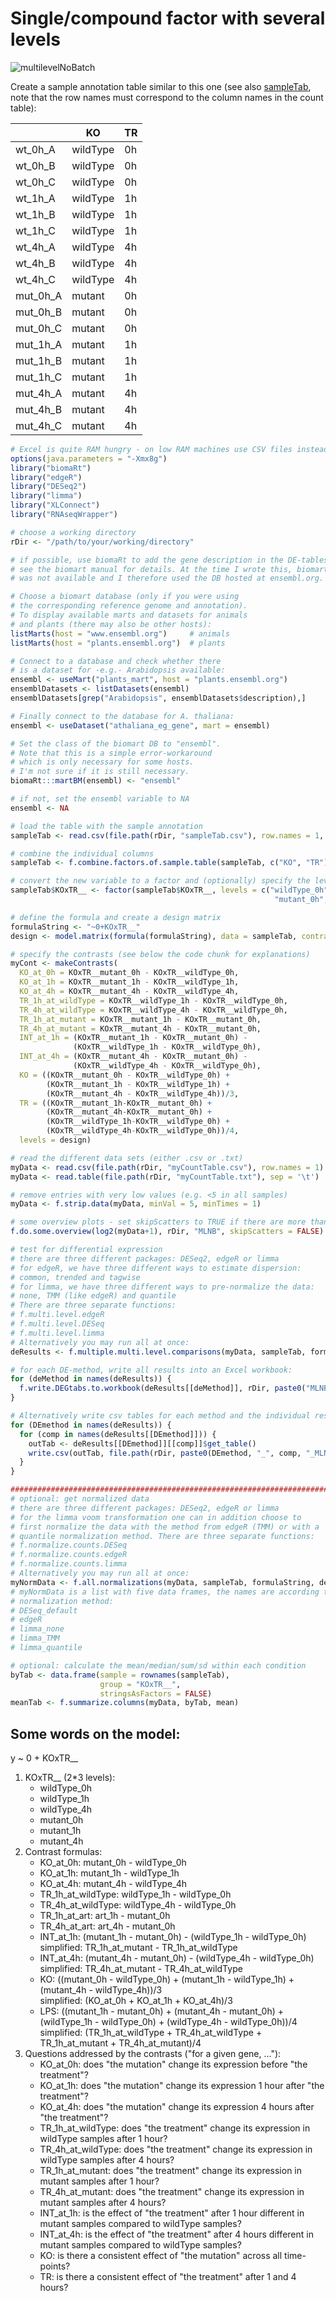 # Single/compound factor with several levels

![multilevelNoBatch](MLNB_sampleFig.png)

Create a sample annotation table similar to this one (see also [sampleTab](MLNB_sampleTab.csv), note that the row names must correspond to the column names in the count table):

|          | KO       | TR |
|----------|----------|----|
| wt_0h_A  | wildType | 0h |
| wt_0h_B  | wildType | 0h |
| wt_0h_C  | wildType | 0h |
| wt_1h_A  | wildType | 1h |
| wt_1h_B  | wildType | 1h |
| wt_1h_C  | wildType | 1h |
| wt_4h_A  | wildType | 4h |
| wt_4h_B  | wildType | 4h |
| wt_4h_C  | wildType | 4h |
| mut_0h_A | mutant   | 0h |
| mut_0h_B | mutant   | 0h |
| mut_0h_C | mutant   | 0h |
| mut_1h_A | mutant   | 1h |
| mut_1h_B | mutant   | 1h |
| mut_1h_C | mutant   | 1h |
| mut_4h_A | mutant   | 4h |
| mut_4h_B | mutant   | 4h |
| mut_4h_C | mutant   | 4h |

```R
# Excel is quite RAM hungry - on low RAM machines use CSV files instead or set ensemble <- NA
options(java.parameters = "-Xmx8g")
library("biomaRt")
library("edgeR")
library("DESeq2")
library("limma")
library("XLConnect")
library("RNAseqWrapper")

# choose a working directory
rDir <- "/path/to/your/working/directory"

# if possible, use biomaRt to add the gene description in the DE-tables
# see the biomart manual for details. At the time I wrote this, biomart.org
# was not available and I therefore used the DB hosted at ensembl.org.

# Choose a biomart database (only if you were using
# the corresponding reference genome and annotation).
# To display available marts and datasets for animals
# and plants (there may also be other hosts):
listMarts(host = "www.ensembl.org")     # animals
listMarts(host = "plants.ensembl.org")  # plants

# Connect to a database and check whether there
# is a dataset for -e.g.- Arabidopsis available:
ensembl <- useMart("plants_mart", host = "plants.ensembl.org")
ensemblDatasets <- listDatasets(ensembl)
ensemblDatasets[grep("Arabidopsis", ensemblDatasets$description),]

# Finally connect to the database for A. thaliana:
ensembl <- useDataset("athaliana_eg_gene", mart = ensembl)

# Set the class of the biomart DB to "ensembl".
# Note that this is a simple error-workaround
# which is only necessary for some hosts.
# I'm not sure if it is still necessary.
biomaRt:::martBM(ensembl) <- "ensembl"

# if not, set the ensembl variable to NA
ensembl <- NA

# load the table with the sample annotation
sampleTab <- read.csv(file.path(rDir, "sampleTab.csv"), row.names = 1, stringsAsFactors = FALSE)

# combine the individual columns
sampleTab <- f.combine.factors.of.sample.table(sampleTab, c("KO", "TR"))

# convert the new variable to a factor and (optionally) specify the levels
sampleTab$KOxTR__ <- factor(sampleTab$KOxTR__, levels = c("wildType_0h", "wildType_1h", "wildType_4h",
                                                           "mutant_0h", "mutant_1h", "mutant_4h"))

# define the formula and create a design matrix
formulaString <- "~0+KOxTR__"
design <- model.matrix(formula(formulaString), data = sampleTab, contrasts.arg = NULL)

# specify the contrasts (see below the code chunk for explanations)
myCont <- makeContrasts(
  KO_at_0h = KOxTR__mutant_0h - KOxTR__wildType_0h,
  KO_at_1h = KOxTR__mutant_1h - KOxTR__wildType_1h,
  KO_at_4h = KOxTR__mutant_4h - KOxTR__wildType_4h,
  TR_1h_at_wildType = KOxTR__wildType_1h - KOxTR__wildType_0h,
  TR_4h_at_wildType = KOxTR__wildType_4h - KOxTR__wildType_0h,
  TR_1h_at_mutant = KOxTR__mutant_1h - KOxTR__mutant_0h,
  TR_4h_at_mutant = KOxTR__mutant_4h - KOxTR__mutant_0h,
  INT_at_1h = (KOxTR__mutant_1h - KOxTR__mutant_0h) - 
              (KOxTR__wildType_1h - KOxTR__wildType_0h),
  INT_at_4h = (KOxTR__mutant_4h - KOxTR__mutant_0h) - 
              (KOxTR__wildType_4h - KOxTR__wildType_0h),
  KO = ((KOxTR__mutant_0h - KOxTR__wildType_0h) + 
        (KOxTR__mutant_1h - KOxTR__wildType_1h) + 
        (KOxTR__mutant_4h - KOxTR__wildType_4h))/3,
  TR = ((KOxTR__mutant_1h-KOxTR__mutant_0h) + 
        (KOxTR__mutant_4h-KOxTR__mutant_0h) + 
        (KOxTR__wildType_1h-KOxTR__wildType_0h) + 
        (KOxTR__wildType_4h-KOxTR__wildType_0h))/4,
  levels = design)

# read the different data sets (either .csv or .txt)
myData <- read.csv(file.path(rDir, "myCountTable.csv"), row.names = 1)
myData <- read.table(file.path(rDir, "myCountTable.txt"), sep = '\t')

# remove entries with very low values (e.g. <5 in all samples)
myData <- f.strip.data(myData, minVal = 5, minTimes = 1)

# some overview plots - set skipScatters to TRUE if there are more than 16 samples
f.do.some.overview(log2(myData+1), rDir, "MLNB", skipScatters = FALSE)

# test for differential expression
# there are three different packages: DESeq2, edgeR or limma
# for edgeR, we have three different ways to estimate dispersion:
# common, trended and tagwise
# for limma, we have three different ways to pre-normalize the data:
# none, TMM (like edgeR) and quantile
# There are three separate functions:
# f.multi.level.edgeR
# f.multi.level.DESeq
# f.multi.level.limma
# Alternatively you may run all at once:
deResults <- f.multiple.multi.level.comparisons(myData, sampleTab, formulaString, myCont, design)

# for each DE-method, write all results into an Excel workbook:
for (deMethod in names(deResults)) {
  f.write.DEGtabs.to.workbook(deResults[[deMethod]], rDir, paste0("MLNB_", deMethod), ensembl)
}

# Alternatively write csv tables for each method and the individual results
for (DEmethod in names(deResults)) {
  for (comp in names(deResults[[DEmethod]])) {
    outTab <- deResults[[DEmethod]][[comp]]$get_table()
    write.csv(outTab, file.path(rDir, paste0(DEmethod, "_", comp, "_MLNB.csv")))
  }
}

#########################################################################################
# optional: get normalized data
# there are three different packages: DESeq2, edgeR or limma
# for the limma voom transformation one can in addition choose to
# first normalize the data with the method from edgeR (TMM) or with a
# quantile normalization method. There are three separate functions:
# f.normalize.counts.DESeq
# f.normalize.counts.edgeR
# f.normalize.counts.limma
# Alternatively you may run all at once:
myNormData <- f.all.normalizations(myData, sampleTab, formulaString, design)
# myNormData is a list with five data frames, the names are according to the
# normalization method:
# DESeq_default
# edgeR
# limma_none
# limma_TMM
# limma_quantile

# optional: calculate the mean/median/sum/sd within each condition
byTab <- data.frame(sample = rownames(sampleTab),
                    group = "KOxTR__",
                    stringsAsFactors = FALSE)
meanTab <- f.summarize.columns(myData, byTab, mean)
```

## Some words on the model:

y ~ 0 + KOxTR__

1. KOxTR__ (2*3 levels):
    + wildType_0h
    + wildType_1h
    + wildType_4h
    + mutant_0h
    + mutant_1h
    + mutant_4h
2. Contrast formulas:
    + KO_at_0h: mutant_0h - wildType_0h
    + KO_at_1h: mutant_1h - wildType_1h
    + KO_at_4h: mutant_4h - wildType_4h
    + TR_1h_at_wildType: wildType_1h - wildType_0h
    + TR_4h_at_wildType: wildType_4h - wildType_0h
    + TR_1h_at_art: art_1h - mutant_0h
    + TR_4h_at_art: art_4h - mutant_0h
    + INT_at_1h: (mutant_1h - mutant_0h) - (wildType_1h - wildType_0h)\
        simplified: TR_1h_at_mutant - TR_1h_at_wildType
    + INT_at_4h: (mutant_4h - mutant_0h) - (wildType_4h - wildType_0h)\
        simplified: TR_4h_at_mutant - TR_4h_at_wildType
    + KO: ((mutant_0h - wildType_0h) + (mutant_1h - wildType_1h) + (mutant_4h - wildType_4h))/3\
        simplified: (KO_at_0h + KO_at_1h + KO_at_4h)/3
    + LPS: ((mutant_1h - mutant_0h) + (mutant_4h - mutant_0h) + (wildType_1h - wildType_0h) + (wildType_4h - wildType_0h))/4\
        simplified: (TR_1h_at_wildType + TR_4h_at_wildType + TR_1h_at_mutant + TR_4h_at_mutant)/4
3. Questions addressed by the contrasts ("for a given gene, ..."):
    + KO_at_0h: does "the mutation" change its expression before "the treatment"?
    + KO_at_1h: does "the mutation" change its expression 1 hour after "the treatment"?
    + KO_at_4h: does "the mutation" change its expression 4 hours after "the treatment"?
    + TR_1h_at_wildType: does "the treatment" change its expression in wildType samples after 1 hour?
    + TR_4h_at_wildType: does "the treatment" change its expression in wildType samples after 4 hours?
    + TR_1h_at_mutant: does "the treatment" change its expression in mutant samples after 1 hour?
    + TR_4h_at_mutant: does "the treatment" change its expression in mutant samples after 4 hours?
    + INT_at_1h: is the effect of "the treatment" after 1 hour different in mutant samples compared to wildType samples?
    + INT_at_4h: is the effect of "the treatment" after 4 hours different in mutant samples compared to wildType samples?
    + KO: is there a consistent effect of "the mutation" across all time-points?
    + TR: is there a consistent effect of "the treatment" after 1 and 4 hours?

